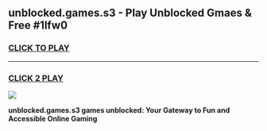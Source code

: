 
## unblocked.games.s3 - Play Unblocked Gmaes & Free #1lfw0
<h3>
<a href="https://news.freeplayer.one?title=unblocked.games.s3&ref=24F">CLICK TO PLAY</a></h3>
<hr>

<h3>
<a href="https://news.freeplayer.one?title=unblocked.games.s3&ref=24F">CLICK 2 PLAY</a>
  
</h3>

<a href="https://news.freeplayer.one?title=unblocked.games.s3&ref=24F/"><img src="https://clearcache.store/games.png"></a>


**unblocked.games.s3 games unblocked: Your Gateway to Fun and Accessible Online Gaming**
